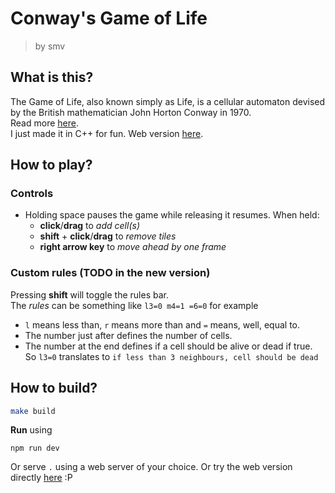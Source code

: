 # Conway's Game of Life
> by smv
## What is this?
The Game of Life, also known simply as Life, is a cellular automaton devised by the British mathematician John Horton Conway in 1970.  
Read more <a target="_blank" href="https://en.wikipedia.org/wiki/Conway%27s_Game_of_Life">here</a>.  
I just made it in C++ for fun.
Web version <a target="_blank" href="https://s-mv.github.io/game-of-life/">here</a>.
## How to play?
### Controls
- Holding space pauses the game while releasing it resumes. When held:
  - **click**/**drag** to _add cell(s)_
  - **shift** + **click**/**drag** to _remove tiles_
  - **right arrow key** to _move ahead by one frame_

### Custom rules (TODO in the new version)
Pressing **shift** will toggle the rules bar.  
The _rules_ can be something like `l3=0 m4=1 =6=0` for example
- `l` means less than, `r` means more than and `=` means, well, equal to.
- The number just after defines the number of cells.
- The number at the end defines if a cell should be alive or dead if true.
So `l3=0` translates to `if less than 3 neighbours, cell should be dead`

## How to build?
```bash
make build
```
**Run** using
```
npm run dev
```

Or serve `.` using a web server of your choice.
Or try the web version directly <a target="_blank" href="https://s-mv.github.io/game-of-life/">here</a> :P
